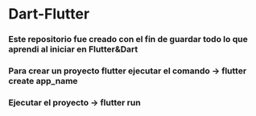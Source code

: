 # Dart-Flutter
### Este repositorio fue creado con el fin de guardar todo lo que aprendi al iniciar en Flutter&Dart
### Para crear un proyecto flutter ejecutar el comando -> flutter create app_name
### Ejecutar el proyecto -> flutter run 